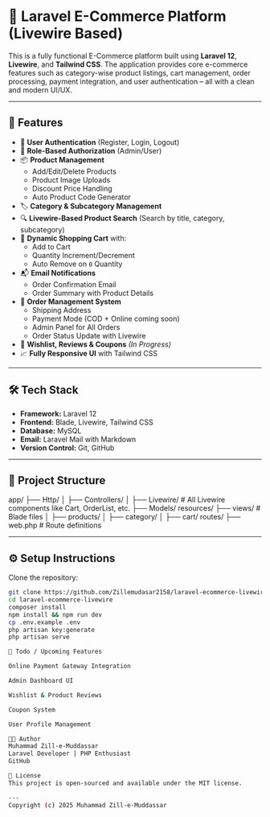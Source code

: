 # 🛒 Laravel E-Commerce Platform (Livewire Based)

This is a fully functional E-Commerce platform built using **Laravel 12**, **Livewire**, and **Tailwind CSS**. The application provides core e-commerce features such as category-wise product listings, cart management, order processing, payment integration, and user authentication – all with a clean and modern UI/UX.

---

## 🚀 Features

- 🔐 **User Authentication** (Register, Login, Logout)
- 🧾 **Role-Based Authorization** (Admin/User)
- 📦 **Product Management**
  - Add/Edit/Delete Products
  - Product Image Uploads
  - Discount Price Handling
  - Auto Product Code Generator
- 🏷️ **Category & Subcategory Management**
- 🔍 **Livewire-Based Product Search** (Search by title, category, subcategory)
- 🛒 **Dynamic Shopping Cart** with:
  - Add to Cart
  - Quantity Increment/Decrement
  - Auto Remove on `0` Quantity
- 📬 **Email Notifications**
  - Order Confirmation Email
  - Order Summary with Product Details
- 🧾 **Order Management System**
  - Shipping Address
  - Payment Mode (COD + Online coming soon)
  - Admin Panel for All Orders
  - Order Status Update with Livewire
- 🧹 **Wishlist, Reviews & Coupons** *(In Progress)*
- 📈 **Fully Responsive UI** with Tailwind CSS

---

## 🛠️ Tech Stack

- **Framework:** Laravel 12
- **Frontend:** Blade, Livewire, Tailwind CSS
- **Database:** MySQL
- **Email:** Laravel Mail with Markdown
- **Version Control:** Git, GitHub

---

## 📂 Project Structure

app/
├── Http/
│ ├── Controllers/
│ ├── Livewire/ # All Livewire components like Cart, OrderList, etc.
├── Models/
resources/
├── views/ # Blade files
│ ├── products/
│ ├── category/
│ ├── cart/
routes/
├── web.php # Route definitions

---

## ⚙️ Setup Instructions

Clone the repository:
   ```bash
   git clone https://github.com/Zillemudasar2158/laravel-ecommerce-livewire.git
   cd laravel-ecommerce-livewire
   composer install
   npm install && npm run dev
   cp .env.example .env
   php artisan key:generate
   php artisan serve

📝 Todo / Upcoming Features

 Online Payment Gateway Integration

 Admin Dashboard UI

 Wishlist & Product Reviews

 Coupon System

 User Profile Management

👨‍💻 Author
Muhammad Zill-e-Muddassar
Laravel Developer | PHP Enthusiast
GitHub

📄 License
This project is open-sourced and available under the MIT license.

---
Copyright (c) 2025 Muhammad Zill-e-Muddassar
